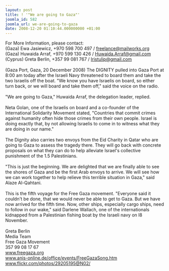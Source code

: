 ```yaml
---
layout: post
title: ! '"We are going to Gaza"'
joomla_id: 582
joomla_url: we-are-going-to-gaza
date: 2008-12-20 01:10:44.000000000 +01:00
---
```

For More Information, please contact:<br />(Gaza) Ewa Jasiewicz, +970 598 700 497 / freelance@mailworks.org<br />(Gaza) Huwaida Arraf, +970 599 130 426 / Huwaida.Arraf@gmail.com<br />(Cyprus) Greta Berlin, +357 99 081 767 / Iristulip@gmail.com<br /><br />(Gaza Port, Gaza, 20 December 2008) The DIGNITY pulled into Gaza Port at 8:00 am today after the Israeli Navy threatened to board them and take the two Israelis off the boat. &quot;We know you have Israelis on board, so either turn back, or we will board and take them off,&quot; said the voice on the radio.<br /><br />&quot;We are going to Gaza,&quot; Huwaida Arraf, the delegation leader, replied.<br /><br />Neta Golan, one of the Israelis on board and a co-founder of the International Solidarity Movement stated, &quot;Countries that commit crimes against humanity often hide those crimes from their own people. Israel is doing exactly that, by not allowing Israelis to come in to witness what they are doing in our name.&quot;<br /><br />The Dignity also carries two envoys from the Eid Charity in Qatar who are going to Gaza to assess the tragedy there. They will go back with concrete proposals on what they can do to help alleviate Israel's collective punishment of the 1.5 Palestinians.<br /><br />&quot;This is just the beginning. We are delighted that we are finally able to see the shores of Gaza and be the first Arab envoys to arrive. We will see how we can work together to help relieve this terrible situation in Gaza,&quot; said Alaze Al-Qahtani.<br /><br />This is the fifth voyage for the Free Gaza movement. &quot;Everyone said it couldn't be done, that we would never be able to get to Gaza. But we have now arrived for the fifth time. Now, other ships, especially cargo ships, need to follow in our wake,&quot; said Darlene Wallach, one of the internationals kidnapped from a Palestinian fishing boat by the Israeli navy on l8 November.<br /><br />Greta Berlin<br />Media Team<br />Free Gaza Movement<br />357 99 08 17 67<br />www.freegaza.org<br />www.anis-online.de/office/events/FreeGazaSong.htm<br />www.flickr.com/photos/29205195@N02/<p><a href=""></a></p>
